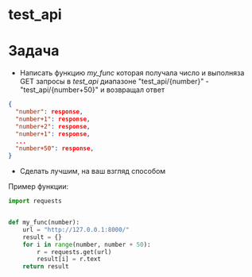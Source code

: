 # test_api

# Задача

- Написать функцию *my_func* которая получала число и выполняза GET запросы в  *test_api* диапазоне "test_api/{number}" - "test_api/{number+50}" и возвращал ответ 

```json
{
  "number": response,
  "number+1": response,
  "number+2": response,
  "number+1": response,
  ...
  "number+50": response,
}
```


- Сделать лучшим, на ваш взгляд способом

Пример функции:
```python
import requests


def my_func(number):
    url = "http://127.0.0.1:8000/"
    result = {}
    for i in range(number, number + 50):
        r = requests.get(url)
        result[i] = r.text
    return result
```
